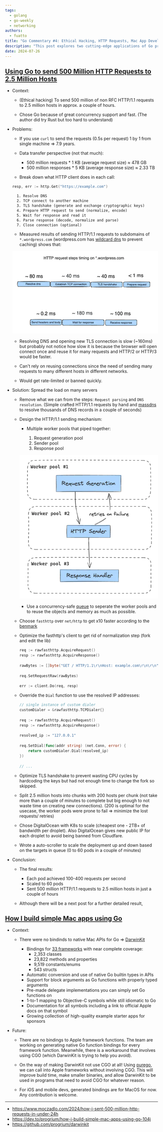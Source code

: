 ```yaml
---
tags:
  - golang
  - go-weekly
  - networking
authors:
  - fuatto
title: "Go Commentary #4: Ethical Hacking, HTTP Requests, Mac App Development"
description: "This post explores two cutting-edge applications of Go programming. First, it details an ethical hacking project that successfully sent 500 million HTTP requests to 2.5 million hosts using Go's concurrency features and custom optimizations. The article then introduces DarwinKit, a powerful Go library for creating native Mac applications without Objective-C or Swift. Both examples demonstrate Go's versatility in handling high-performance networking tasks and cross-platform development, showcasing its potential for complex, scalable projects in cybersecurity and application development."
date: 2024-07-26
---
```

## [Using Go to send 500 Million HTTP Requests to 2.5 Million Hosts](https://www.moczadlo.com/2024/how-i-sent-500-million-http-requests-in-under-24h)

- Context: 
    - (Ethical hacking) To send 500 million of non RFC HTTP/1.1 requests to 2.5 million hosts in approx. a couple of hours.

    - Chose Go because of great concurrency support and fast. (The author did try Rust but too hard to understand)

- Problems:
    - If you use `curl` to send the requests (0.5s per request) 1 by 1 from single machine => 7.9 years.

    - Data transfer perspective (not that much):
        - 500 million requests * 1 KB (average request size) ≈ 478 GB
        - 500 million responses * 5 KB (average response size) ≈ 2.33 TB

    - Break down what HTTP client does in each call:

    ```go
    resp, err := http.Get("https://example.com")
    ``` 

        1. Resolve DNS
        2. TCP connect to another machine
        3. TLS handshake (generate and exchange cryptographic keys)
        4. Prepare HTTP request to send (normalize, encode)
        5. Wait for response and read it
        6. Parse response (decode, normalize and parse)
        7. Close connection (optional)



    - Measured results of sending HTTP/1.1 requests to subdomains of `*.wordpress.com` (wordpress.com has [wildcard dns](https://en.wikipedia.org/wiki/Wildcard_DNS_record) to prevent caching) shows that:

    ![](assets/http-request-timings.webp)

    - Resolving DNS and opening new TLS connection is slow (~160ms) but probably not notice how slow it is because the browser will open connect once and reuse it for many requests and HTTP/2 or HTTP/3 would be faster.

    - Can't rely on reusing connections since the need of sending many requests to many different hosts in different networks.

    - Would get rate-limited or banned quickly.

- Solution:
    Spread the load on many servers

    - Remove what we can from the steps: `Request parsing` and `DNS resolution`. (Simple crafted HTTP/1.1 requests by hand and [massdns](https://github.com/blechschmidt/massdns) to resolve thousands of DNS records in a couple of seconds)

    - Design the HTTP/1.1 sending mechanism:
        
        - Multiple worker pools that piped together:

            1. Request generation pool
            2. Sender pool
            3. Response pool

        ![](assets/cannon-diagram.webp)

        - Use a concurrency-safe [queue](https://github.com/enriquebris/goconcurrentqueue) to seperate the worker pools and to reuse the objects and memory as much as possible.
    
    - Choose `fasthttp` over `net/http` to get x10 faster according to the [benmark](https://github.com/valyala/fasthttp?tab=readme-ov-file#http-client-comparison-with-nethttp)

    - Optimize the fasthttp's client to get rid of normalization step (fork and edit the lib)

        ```go
        req := rawfasthttp.AcquireRequest()
        resp := rawfasthttp.AcquireResponse()

        rawBytes := []byte("GET / HTTP/1.1\r\nHost: example.com\r\n\r\n")

        req.SetRequestRaw(rawBytes)

        err := client.Do(req, resp)
        ```
    
    - Override the `Dial` function to use the resolved IP addresses:

        ```go
        // single instance of custom dialer
        customDialer = &rawfasthttp.TCPDialer{}

        req := rawfasthttp.AcquireRequest()
        resp := rawfasthttp.AcquireResponse()

        resolved_ip := "127.0.0.1"

        req.SetDial(func(addr string) (net.Conn, error) {
            return customDialer.Dial(resolved_ip)
        })

        // ...
        ```
    
    - Optimize TLS handshake to prevent wasting CPU cycles by hardcoding the keys but had not enough time to change the fork so skipped.

    - Split 2.5 million hosts into chunks with 200 hosts per chunk (not take more than a couple of minutes to complete but big enough to not waste time on creating new connections). (200 is optimal for the usecase, the worker pods were prone to fail => minimize the lost requests/ retries)

    - Chose DigitalOcean with K8s to scale (cheapest one - 2TB+ of bandwidth per droplet). Also DigitalOcean gives new public IP for each droplet to avoid being banned from Cloudfare.

    - Wrote a auto-scroller to scale the deployment up and down based on the targets in queue (0 to 60 pods in a couple of minutes)

- Conclusion:

    - The final results:
        - Each pod achieved 100-400 requests per second
        - Scaled to 60 pods
        - Sent 500 million HTTP/1.1 requests to 2.5 million hosts in just a couple of hours

    - Although there will be a next post for a further detailed result, 
    

## [How I build simple Mac apps using Go](https://dev.to/progrium/how-i-build-simple-mac-apps-using-go-104j)

- Context:

    - There were no bindinds to native Mac APIs for Go => [DarwinKit](https://github.com/progrium/darwinkit)

        - Bindings for [33 frameworks](https://pkg.go.dev/github.com/progrium/darwinkit/macos@main#section-directories) with near complete coverage:
            - 2,353 classes
            - 23,822 methods and properties
            - 9,519 constants/enums
            - 543 structs
        - Automatic conversion and use of native Go builtin types in APIs
        - Support for block arguments as Go functions with properly typed arguments
        - Pre-made delegate implementations you can simply set Go functions on
        - 1-to-1 mapping to Objective-C symbols while still idiomatic to Go
        - Documentation for all symbols including a link to official Apple docs on that symbol
        - Growing collection of high-quality example starter apps for sponsors


- Future:
    
    - There are no bindings to Apple framework functions. The team are working on generating native Go function bindings for every framework function. Meanwhile, there is a workaround that involves using CGO (which DarwinKit is trying to help you avoid).

    - On the way of making DarwinKit not use CGO at all! Using [purego](https://github.com/ebitengine/purego), we can call into Apple frameworks without involving CGO. This will improve build time, make smaller binaries, and allow DarwinKit to be used in programs that need to avoid CGO for whatever reason.

    - For iOS and mobile devs, generated bindings are for MacOS for now. Any contribution is welcome.

---

- https://www.moczadlo.com/2024/how-i-sent-500-million-http-requests-in-under-24h
- https://dev.to/progrium/how-i-build-simple-mac-apps-using-go-104j
- https://github.com/progrium/darwinkit